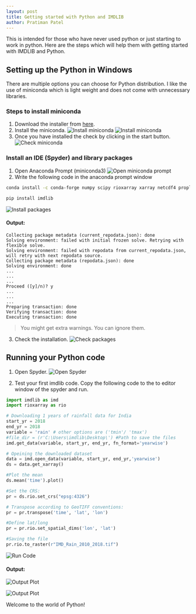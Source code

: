 ```yaml
---
layout: post
title: Getting started with Python and IMDLIB
author: Pratiman Patel
---
```


This is intended for those who have never used python or just starting to work in python. Here are the steps which will help them with getting started with IMDLIB and Python.

## Setting up the Python in Windows
There are multiple options you can choose for Python distribution. I like the use of miniconda which is light weight and does not come with unnecessary libraries.

### Steps to install miniconda
1. Download the installer from [here](https://repo.anaconda.com/miniconda/Miniconda3-latest-Windows-x86_64.exe).
2. Install the miniconda.
![Install miniconda](/uploads/2020/10/07/FIG1.png)
![Install miniconda](/uploads/2020/10/07/FIG2.png)
3. Once you have installed the check by clicking in the start button.
![Check miniconda](/uploads/2020/10/07/FIG3.png)

### Install an IDE (Spyder) and library packages
1. Open Anaconda Prompt (miniconda3)
![Open miniconda prompt](/uploads/2020/10/07/FIG4.png)
2. Write the following code in the anaconda prompt window

```bash
conda install -c conda-forge numpy scipy rioxarray xarray netcdf4 proplot matplotlib cartopy spyder
```
```python
pip install imdlib
```

![Install packages](/uploads/2020/10/07/FIG8.png)
#### Output:

```
Collecting package metadata (current_repodata.json): done
Solving environment: failed with initial frozen solve. Retrying with flexible solve.
Solving environment: failed with repodata from current_repodata.json, will retry with next repodata source.
Collecting package metadata (repodata.json): done
Solving environment: done
...
...
...
Proceed ([y]/n)? y
...
...
...
Preparing transaction: done
Verifying transaction: done
Executing transaction: done
```
> You might get extra warnings. You can ignore them.

3. Check the installation.
![Check packages](/uploads/2020/10/07/FIG6.png)

## Running your Python code
1. Open Spyder.
![Open Spyder](/uploads/2020/10/07/FIG7.png)

2. Test your first imdlib code. Copy the following code to the to editor window of the spyder and run.

```python
import imdlib as imd
import rioxarray as rio

# Downloading 1 years of rainfall data for India
start_yr = 2018
end_yr = 2018
variable = 'rain' # other options are ('tmin'/ 'tmax')
#file_dir = (r'C:\Users\imdlib\Desktop\') #Path to save the files
imd.get_data(variable, start_yr, end_yr, fn_format='yearwise')

# Opeining the downloaded dataset
data = imd.open_data(variable, start_yr, end_yr,'yearwise')
ds = data.get_xarray()

#Plot the mean
ds.mean('time').plot()

#Set the CRS:
pr = ds.rio.set_crs("epsg:4326")

# Transpose according to GeoTIFF conventions:
pr = pr.transpose('time', 'lat', 'lon')

#Define lat/long 
pr = pr.rio.set_spatial_dims('lon', 'lat')

#Saving the file
pr.rio.to_raster(r"IMD_Rain_2010_2018.tif")
```

![Run Code](/uploads/2020/10/07/FIG9.png)

#### Output:
![Output Plot](/uploads/2020/10/07/FIG10.png)

![Output Plot](/uploads/2020/10/07/FIG11.png)

Welcome to the world of Python!